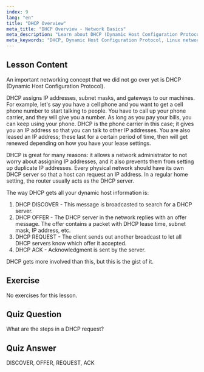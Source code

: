 ```yaml
---
index: 9
lang: "en"
title: "DHCP Overview"
meta_title: "DHCP Overview - Network Basics"
meta_description: "Learn about DHCP (Dynamic Host Configuration Protocol) in Linux. Understand how DHCP assigns IP addresses and its four-step process. Start your Linux networking journey!"
meta_keywords: "DHCP, Dynamic Host Configuration Protocol, Linux networking, IP address, DHCP tutorial, beginner, guide"
---
```


## Lesson Content

An important networking concept that we did not go over yet is DHCP (Dynamic Host Configuration Protocol).

DHCP assigns IP addresses, subnet masks, and gateways to our machines. For example, let's say you have a cell phone and you want to get a cell phone number to start talking to people. You have to call up your phone carrier, and they will give you a number. As long as you pay your bills, you can keep using your phone. DHCP is the phone carrier in this case; it gives you an IP address so that you can talk to other IP addresses. You are also leased an IP address; these last for a certain period of time, then will get renewed depending on how you have your lease settings.

DHCP is great for many reasons: it allows a network administrator to not worry about assigning IP addresses, and it also prevents them from setting up duplicate IP addresses. Every physical network should have its own DHCP server so that a host can request an IP address. In a regular home setting, the router usually acts as the DHCP server.

The way DHCP gets all your dynamic host information is:

1. DHCP DISCOVER - This message is broadcasted to search for a DHCP server.
2. DHCP OFFER - The DHCP server in the network replies with an offer message. The offer contains a packet with DHCP lease time, subnet mask, IP address, etc.
3. DHCP REQUEST - The client sends out another broadcast to let all DHCP servers know which offer it accepted.
4. DHCP ACK - Acknowledgment is sent by the server.

DHCP gets more involved than this, but this is the gist of it.

## Exercise

No exercises for this lesson.

## Quiz Question

What are the steps in a DHCP request?

## Quiz Answer

DISCOVER, OFFER, REQUEST, ACK
